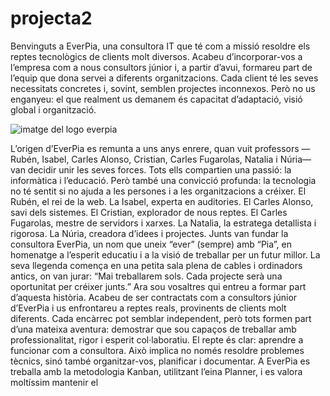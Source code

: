 # projecta2
Benvinguts a EverPia, una consultora IT que té com a missió resoldre els reptes tecnològics de clients molt diversos. Acabeu d’incorporar-vos a l’empresa com a nous consultors júnior i, a partir d’avui, formareu part de l’equip que dona servei a diferents organitzacions. Cada client té les seves necessitats concretes i, sovint, semblen projectes inconnexos. Però no us enganyeu: el que realment us demanem és capacitat d’adaptació, visió global i organització.

![imatge del logo everpia](img/everpiaInici)

L’origen d’EverPia es remunta a uns anys enrere, quan vuit professors —Rubén, Isabel, Carles Alonso, Cristian, Carles Fugarolas, Natalia i Núria— van decidir unir les seves forces. Tots ells compartien una passió: la informàtica i l’educació. Però també una convicció profunda: la tecnologia no té sentit si no ajuda a les persones i a les organitzacions a créixer.
El Rubén, el rei de la web.
La Isabel, experta en auditories.
El Carles Alonso, savi dels sistemes.
El Cristian, explorador de nous reptes.
El Carles Fugarolas, mestre de servidors i xarxes.
La Natalia, la estratega detallista i rigorosa.
La Núria, creadora d’idees i projectes.
Junts van fundar la consultora EverPia, un nom que uneix “ever” (sempre) amb “Pia”, en homenatge a l’esperit educatiu i a la visió de treballar per un futur millor. La seva llegenda comença en una petita sala plena de cables i ordinadors antics, on van jurar: “Mai treballarem sols. Cada projecte serà una oportunitat per créixer junts.”
Ara sou vosaltres qui entreu a formar part d’aquesta història. Acabeu de ser contractats com a consultors júnior d’EverPia i us enfrontareu a reptes reals, provinents de clients molt diferents. 
Cada encàrrec pot semblar independent, però tots formen part d’una mateixa aventura: demostrar que sou capaços de treballar amb professionalitat, rigor i esperit col·laboratiu.
El repte és clar: aprendre a funcionar com a consultora. Això implica no només resoldre problemes tècnics, sinó també organitzar-vos, planificar i documentar. A EverPia es treballa amb la metodologia Kanban, utilitzant l’eina Planner, i es valora moltíssim mantenir el 
